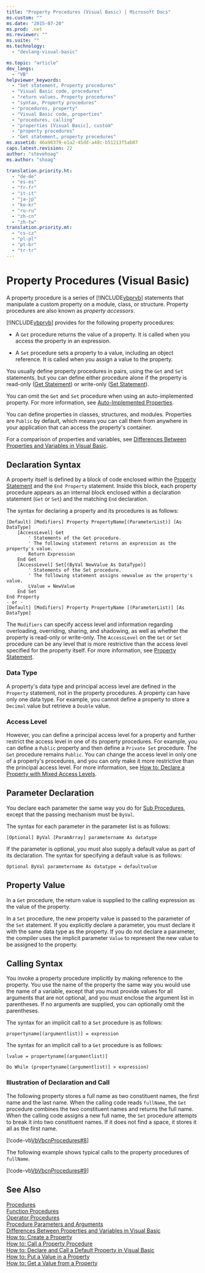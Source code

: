 ```yaml
---
title: "Property Procedures (Visual Basic) | Microsoft Docs"
ms.custom: ""
ms.date: "2015-07-20"
ms.prod: .net
ms.reviewer: ""
ms.suite: ""
ms.technology: 
  - "devlang-visual-basic"

ms.topic: "article"
dev_langs: 
  - "VB"
helpviewer_keywords: 
  - "Set statement, Property procedures"
  - "Visual Basic code, procedures"
  - "return values, Property procedures"
  - "syntax, Property procedures"
  - "procedures, property"
  - "Visual Basic code, properties"
  - "procedures, calling"
  - "properties [Visual Basic], custom"
  - "property procedures"
  - "Get statement, property procedures"
ms.assetid: 46a98379-e1a2-45dd-a48c-b51213f5ab07
caps.latest.revision: 22
author: "stevehoag"
ms.author: "shoag"

translation.priority.ht: 
  - "de-de"
  - "es-es"
  - "fr-fr"
  - "it-it"
  - "ja-jp"
  - "ko-kr"
  - "ru-ru"
  - "zh-cn"
  - "zh-tw"
translation.priority.mt: 
  - "cs-cz"
  - "pl-pl"
  - "pt-br"
  - "tr-tr"
---
```

# Property Procedures (Visual Basic)
A property procedure is a series of [!INCLUDE[vbprvb](../../../../csharp/programming-guide/concepts/linq/includes/vbprvb_md.md)] statements that manipulate a custom property on a module, class, or structure. Property procedures are also known as *property accessors*.  
  
 [!INCLUDE[vbprvb](../../../../csharp/programming-guide/concepts/linq/includes/vbprvb_md.md)] provides for the following property procedures:  
  
-   A `Get` procedure returns the value of a property. It is called when you access the property in an expression.  
  
-   A `Set` procedure sets a property to a value, including an object reference. It is called when you assign a value to the property.  
  
 You usually define property procedures in pairs, using the `Get` and `Set` statements, but you can define either procedure alone if the property is read-only ([Get Statement](../../../../visual-basic/language-reference/statements/get-statement.md)) or write-only ([Set Statement](../../../../visual-basic/language-reference/statements/set-statement.md)).  
  
 You can omit the `Get` and `Set` procedure when using an auto-implemented property. For more information, see [Auto-Implemented Properties](./auto-implemented-properties.md).  
  
 You can define properties in classes, structures, and modules. Properties are `Public` by default, which means you can call them from anywhere in your application that can access the property's container.  
  
 For a comparison of properties and variables, see [Differences Between Properties and Variables in Visual Basic](./differences-between-properties-and-variables.md).  
  
## Declaration Syntax  
 A property itself is defined by a block of code enclosed within the [Property Statement](../../../../visual-basic/language-reference/statements/property-statement.md) and the `End Property` statement. Inside this block, each property procedure appears as an internal block enclosed within a declaration statement (`Get` or `Set`) and the matching `End` declaration.  
  
 The syntax for declaring a property and its procedures is as follows:  
  
```  
[Default] [Modifiers] Property PropertyName[(ParameterList)] [As DataType]  
    [AccessLevel] Get  
        ' Statements of the Get procedure.  
        ' The following statement returns an expression as the property's value.  
        Return Expression  
    End Get  
    [AccessLevel] Set[(ByVal NewValue As DataType)]  
        ' Statements of the Set procedure.  
        ' The following statement assigns newvalue as the property's value.  
        LValue = NewValue  
    End Set  
End Property  
- or -  
[Default] [Modifiers] Property PropertyName [(ParameterList)] [As DataType]  
```  
  
 The `Modifiers` can specify access level and information regarding overloading, overriding, sharing, and shadowing, as well as whether the property is read-only or write-only. The `AccessLevel` on the `Get` or `Set` procedure can be any level that is more restrictive than the access level specified for the property itself. For more information, see [Property Statement](../../../../visual-basic/language-reference/statements/property-statement.md).  
  
### Data Type  
 A property's data type and principal access level are defined in the `Property` statement, not in the property procedures. A property can have only one data type. For example, you cannot define a property to store a `Decimal` value but retrieve a `Double` value.  
  
### Access Level  
 However, you can define a principal access level for a property and further restrict the access level in one of its property procedures. For example, you can define a `Public` property and then define a `Private Set` procedure. The `Get` procedure remains `Public`. You can change the access level in only one of a property's procedures, and you can only make it more restrictive than the principal access level. For more information, see [How to: Declare a Property with Mixed Access Levels](./how-to-declare-a-property-with-mixed-access-levels.md).  
  
## Parameter Declaration  
 You declare each parameter the same way you do for [Sub Procedures](./sub-procedures.md), except that the passing mechanism must be `ByVal`.  
  
 The syntax for each parameter in the parameter list is as follows:  
  
 `[Optional] ByVal [ParamArray] parametername As datatype`  
  
 If the parameter is optional, you must also supply a default value as part of its declaration. The syntax for specifying a default value is as follows:  
  
 `Optional ByVal parametername As datatype = defaultvalue`  
  
## Property Value  
 In a `Get` procedure, the return value is supplied to the calling expression as the value of the property.  
  
 In a `Set` procedure, the new property value is passed to the parameter of the `Set` statement. If you explicitly declare a parameter, you must declare it with the same data type as the property. If you do not declare a parameter, the compiler uses the implicit parameter `Value` to represent the new value to be assigned to the property.  
  
## Calling Syntax  
 You invoke a property procedure implicitly by making reference to the property. You use the name of the property the same way you would use the name of a variable, except that you must provide values for all arguments that are not optional, and you must enclose the argument list in parentheses. If no arguments are supplied, you can optionally omit the parentheses.  
  
 The syntax for an implicit call to a `Set` procedure is as follows:  
  
 `propertyname[(argumentlist)] = expression`  
  
 The syntax for an implicit call to a `Get` procedure is as follows:  
  
 `lvalue = propertyname[(argumentlist)]`  
  
 `Do While (propertyname[(argumentlist)] > expression)`  
  
### Illustration of Declaration and Call  
 The following property stores a full name as two constituent names, the first name and the last name. When the calling code reads `fullName`, the `Get` procedure combines the two constituent names and returns the full name. When the calling code assigns a new full name, the `Set` procedure attempts to break it into two constituent names. If it does not find a space, it stores it all as the first name.  
  
 [!code-vb[VbVbcnProcedures#8](./codesnippet/VisualBasic/property-procedures_1.vb)]  
  
 The following example shows typical calls to the property procedures of `fullName`.  
  
 [!code-vb[VbVbcnProcedures#9](./codesnippet/VisualBasic/property-procedures_2.vb)]  
  
## See Also  
 [Procedures](./index.md)   
 [Function Procedures](./function-procedures.md)   
 [Operator Procedures](./operator-procedures.md)   
 [Procedure Parameters and Arguments](./procedure-parameters-and-arguments.md)   
 [Differences Between Properties and Variables in Visual Basic](./differences-between-properties-and-variables.md)   
 [How to: Create a Property](./how-to-create-a-property.md)   
 [How to: Call a Property Procedure](./how-to-call-a-property-procedure.md)   
 [How to: Declare and Call a Default Property in Visual Basic](./how-to-declare-and-call-a-default-property.md)   
 [How to: Put a Value in a Property](./how-to-put-a-value-in-a-property.md)   
 [How to: Get a Value from a Property](./how-to-get-a-value-from-a-property.md)